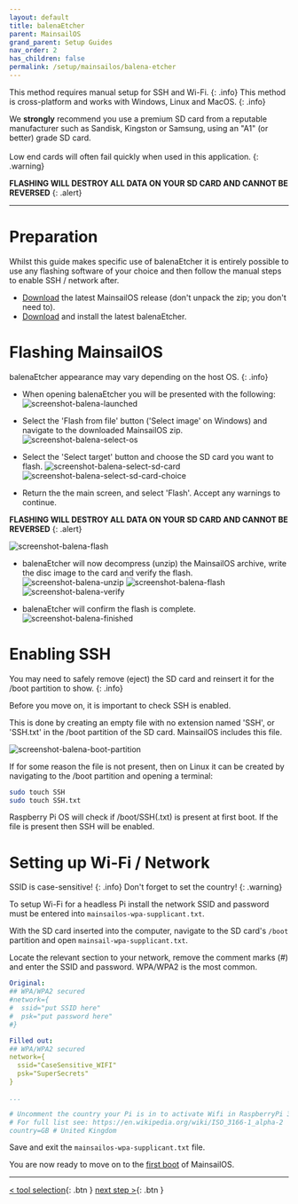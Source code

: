 ```yaml
---
layout: default
title: balenaEtcher
parent: MainsailOS
grand_parent: Setup Guides
nav_order: 2
has_children: false
permalink: /setup/mainsailos/balena-etcher
---
```


This method requires manual setup for SSH and Wi-Fi.
{: .info}
This method is cross-platform and works with Windows, Linux and MacOS.
{: .info}

We **strongly** recommend you use a premium SD card from a reputable manufacturer such as Sandisk, Kingston or Samsung, using an "A1" (or better) grade SD card. \
\
Low end cards will often fail quickly when used in this application.
{: .warning}

**FLASHING WILL DESTROY ALL DATA ON YOUR SD CARD AND CANNOT BE REVERSED**
{: .alert}

____

# Preparation

Whilst this guide makes specific use of balenaEtcher it is entirely possible to use any flashing software of your choice and then follow the manual steps to enable SSH / network after. 

*  [Download](https://github.com/mainsail-crew/MainsailOS/releases) the latest MainsailOS release (don't unpack the zip; you don't need to).
*  [Download](https://www.balena.io/etcher/) and install the latest balenaEtcher.

# Flashing MainsailOS

balenaEtcher appearance may vary depending on the host OS.
{: .info}


* When opening balenaEtcher you will be presented with the following:
![screenshot-balena-launched](img/balena-main-screen.png)

* Select the 'Flash from file' button ('Select image' on Windows) and navigate to the downloaded MainsailOS zip.
![screenshot-balena-select-os](img/balena-select-os.png)

* Select the 'Select target' button and choose the SD card you want to flash.
![screenshot-balena-select-sd-card](img/balena-select-sd-card.png)
![screenshot-balena-select-sd-card-choice](img/balena-select-sd-card-choice.png)

* Return the the main screen, and select 'Flash'. Accept any warnings to continue.

**FLASHING WILL DESTROY ALL DATA ON YOUR SD CARD AND CANNOT BE REVERSED**
{: .alert}

![screenshot-balena-flash](img/balena-etcher-flash.png)

* balenaEtcher will now decompress (unzip) the MainsailOS archive, write the disc image to the card and verify the flash. 
![screenshot-balena-unzip](img/balena-unzipping.png)
![screenshot-balena-flash](img/balena-flashing.png)
![screenshot-balena-verify](img/balena-etcher-validating.png)

* balenaEtcher will confirm the flash is complete.
![screenshot-balena-finished](img/balena-etcher-finished.png)

# Enabling SSH
You may need to safely remove (eject) the SD card and reinsert it for the /boot partition to show.
{: .info}

Before you move on, it is important to check SSH is enabled. 

This is done by creating an empty file with no extension named 'SSH', or 'SSH.txt' in the /boot partition of the SD card. MainsailOS includes this file. 

![screenshot-balena-boot-partition](img/balena-etcher-boot-partition.png)

If for some reason the file is not present, then on Linux it can be created by navigating to the /boot partition and opening a terminal:

```bash
sudo touch SSH
sudo touch SSH.txt
```

Raspberry Pi OS will check if /boot/SSH(.txt) is present at first boot. If the file is present then SSH will be enabled.


# Setting up Wi-Fi / Network

SSID is case-sensitive!
{: .info}
Don't forget to set the country!
{: .warning}


To setup Wi-Fi for a headless Pi install the network SSID and password must be entered into `mainsailos-wpa-supplicant.txt`.

With the SD card inserted into the computer, navigate to the SD card's `/boot` partition and open `mainsail-wpa-supplicant.txt`.

Locate the relevant section to your network, remove the comment marks (#) and enter the SSID and password. WPA/WPA2 is the most common.

```yml
Original:
## WPA/WPA2 secured
#network={
#  ssid="put SSID here"
#  psk="put password here"
#}

Filled out:
## WPA/WPA2 secured
network={
  ssid="CaseSensitive_WIFI"
  psk="SuperSecrets"
}

...

# Uncomment the country your Pi is in to activate Wifi in RaspberryPi 3 B+ and above
# For full list see: https://en.wikipedia.org/wiki/ISO_3166-1_alpha-2
country=GB # United Kingdom

```
Save and exit the `mainsailos-wpa-supplicant.txt` file. 

You are now ready to move on to the [first boot](first-boot) of MainsailOS.


---
[< tool selection](../mainsail-os.md){: .btn }  [next step >](first-boot){: .btn }
